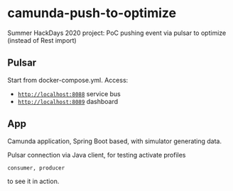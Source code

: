 # camunda-push-to-optimize
Summer HackDays 2020 project: PoC pushing event via pulsar to optimize (instead of Rest import)

## Pulsar

Start from docker-compose.yml. Access:
- [`http://localhost:8088`](http://localhost:8088) service bus
- [`http://localhost:8089`](http://localhost:8089) dashboard

## App

Camunda application, Spring Boot based, with simulator generating data.

Pulsar connection via Java client, for testing activate profiles

  `consumer, producer`

to see it in action.